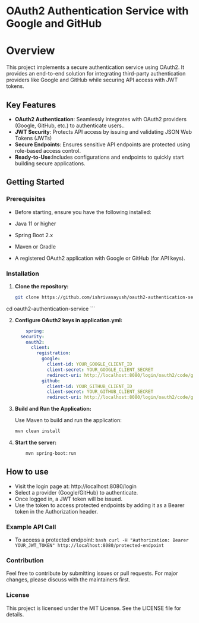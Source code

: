 # OAuth2 Authentication Service with Google and GitHub

# Overview
This project implements a secure authentication service using OAuth2. It provides an end-to-end solution for integrating third-party authentication providers like Google and GitHub while securing API access with JWT tokens.

## Key Features

- **OAuth2 Authentication**: Seamlessly integrates with OAuth2 providers (Google, GitHub, etc.) to authenticate users..
- **JWT Security**: Protects API access by issuing and validating JSON Web Tokens (JWTs)
- **Secure Endpoints**: Ensures sensitive API endpoints are protected using role-based access control.
- **Ready-to-Use**:Includes configurations and endpoints to quickly start building secure applications.

## Getting Started

### Prerequisites

- Before starting, ensure you have the following installed:

-    Java 11 or higher
-    Spring Boot 2.x
-    Maven or Gradle
-    A registered OAuth2 application with Google or GitHub (for API keys).
### Installation

1. **Clone the repository:**

    ```bash
    git clone https://github.com/ishrivasayush/oauth2-authentication-service.git
cd oauth2-authentication-service
    ```

2. **Configure OAuth2 keys in application.yml:**

    ```yaml
        spring:
      security:
        oauth2:
          client:
            registration:
              google:
                client-id: YOUR_GOOGLE_CLIENT_ID
                client-secret: YOUR_GOOGLE_CLIENT_SECRET
                redirect-uri: http://localhost:8080/login/oauth2/code/google
              github:
                client-id: YOUR_GITHUB_CLIENT_ID
                client-secret: YOUR_GITHUB_CLIENT_SECRET
                redirect-uri: http://localhost:8080/login/oauth2/code/github
     ```

3. **Build and Run the Application:**

    Use Maven to build and run the application:

    ```bash
    mvn clean install
    ```

4. **Start the server:**
    ```bash
        mvn spring-boot:run
     ```
## How to use
-    Visit the login page at: http://localhost:8080/login
-    Select a provider (Google/GitHub) to authenticate.
-    Once logged in, a JWT token will be issued.
-    Use the token to access protected endpoints by adding it as a Bearer token in the Authorization header.
    
### Example API Call 

-    To access a protected endpoint:
    ```bash
curl -H "Authorization: Bearer YOUR_JWT_TOKEN" http://localhost:8080/protected-endpoint
    ```

### Contribution
Feel free to contribute by submitting issues or pull requests. For major changes, please discuss with the maintainers first.
### License
This project is licensed under the MIT License. See the LICENSE file for details.
